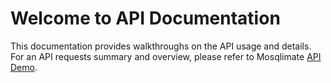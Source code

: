 # Welcome to API Documentation

This documentation provides walkthroughs on the API usage and details. For an API requests
summary and overview, please refer to Mosqlimate [API Demo](https://api.mosqlimate.org/api/docs).
